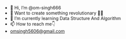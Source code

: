 - 👋 Hi, I’m @om-singh666
- 👀 Want to create something revolutionary 👨‍💻
- 🌱 I’m currently learning Data Structure And Algorithm
- 📫 How to reach me👇
- omsingh5606@gmail.com

<!---
om-singh666/om-singh666 is a ✨ special ✨ repository because its `README.md` (this file) appears on your GitHub profile.
You can click the Preview link to take a look at your changes.
--->
